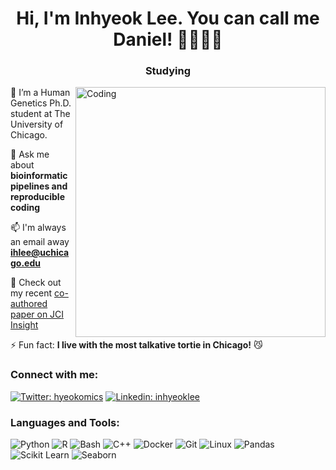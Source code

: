 <h1 align="center">Hi, I'm Inhyeok Lee. You can call me Daniel! 👨🏻‍💻👋</h1>
<h3 align="center">Studying </h3>
<img align="right" alt="Coding" width="400" src="https://static.wixstatic.com/media/3eee0b_cc71f7fc3ba144479ca73110b0989f95~mv2.gif">

🌱 I’m a Human Genetics Ph.D. student at The University of Chicago.

💬 Ask me about **bioinformatic pipelines and reproducible coding**

📫 I'm always an email away **ihlee@uchicago.edu**

📝 Check out my recent [co-authored paper on JCI Insight](https://pubmed.ncbi.nlm.nih.gov/37471165/)

⚡ Fun fact: **I live with the most talkative tortie in Chicago!** 😼

### Connect with me:
[![Twitter: hyeokomics](https://img.shields.io/twitter/follow/hyeokomics?style=social)](https://twitter.com/hyeokomics)
[![Linkedin: inhyeoklee](https://img.shields.io/badge/-inhyeoklee-blue?style=flat-square&logo=Linkedin&logoColor=white&link=https://linkedin.com/in/inhyeoklee)](https://linkedin.com/in/inhyeoklee)

### Languages and Tools:
![Python](https://img.shields.io/badge/-Python-3776AB?style=flat-square&logo=python&logoColor=white)
![R](https://img.shields.io/badge/-R-276DC3?style=flat-square&logo=r&logoColor=white)
![Bash](https://img.shields.io/badge/-Bash-4EAA25?style=flat-square&logo=gnu-bash&logoColor=white)
![C++](https://img.shields.io/badge/-C++-00599C?style=flat-square&logo=cplusplus&logoColor=white)
![Docker](https://img.shields.io/badge/-Docker-2496ED?style=flat-square&logo=docker&logoColor=white)
![Git](https://img.shields.io/badge/-Git-F05032?style=flat-square&logo=git&logoColor=white)
![Linux](https://img.shields.io/badge/-Linux-FCC624?style=flat-square&logo=linux&logoColor=black)
![Pandas](https://img.shields.io/badge/-Pandas-150458?style=flat-square&logo=pandas&logoColor=white)
![Scikit Learn](https://img.shields.io/badge/-Scikit%20Learn-F7931E?style=flat-square&logo=scikit-learn&logoColor=white)
![Seaborn](https://img.shields.io/badge/-Seaborn-77d8d8?style=flat-square&logo=seaborn&logoColor=white)
